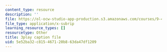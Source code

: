 ```yaml
---
content_type: resource
description: ''
file: https://ol-ocw-studio-app-production.s3.amazonaws.com/courses/9-40-introduction-to-neural-computation-spring-2018/5e52ba32c815467120b863da47df1209_dNHqd6nGr5o.srt
file_type: application/x-subrip
learning_resource_types: []
resourcetype: Other
title: 3play caption file
uid: 5e52ba32-c815-4671-20b8-63da47df1209
---
```


